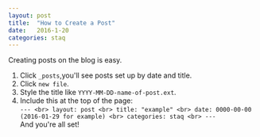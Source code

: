 ```yaml
---
layout: post
title:  "How to Create a Post"
date:   2016-1-20
categories: staq
---
```


Creating posts on the blog is easy.<br>
  1. Click `_posts`,you'll see posts set up by date and title.<br>
  2. Click `new file`.<br>
  3. Style the title like `YYYY-MM-DD-name-of-post.ext`. <br>
  4. Include this at the top of the page: <br>
  `--- <br>
  layout: post <br>
  title: "example" <br>
  date: 0000-00-00 (2016-01-29 for example) <br>
  categories: staq <br>
  ---` <br>
And you're all set!


